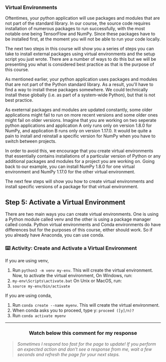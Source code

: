 ### Virtual Environments

Oftentimes, your python application will use packages and modules that are not part of the standard library. In our course, the source code requires installation of numerous packages to run successfully, with the most notable one being TensorFlow and NumPy. Since these packages have to be installed first, at the moment you will not be able to run your code locally.

The next two steps in this course will show you a series of steps you can take to install external packages using virtual environments and the setup script you just wrote. There are a number of ways to do this but we will be presenting you what is considered best practice as that is the purpose of this course.

As mentioned earlier, your python application uses packages and modules that are not part of the Python standard library. As a result, you'll have to find a way to install these packages somewhere. We could technically install these globally (i.e. as part of a system-wide Python), but that is not best practice. 

As exeternal packages and modules are updated constantly, some older applications might fail to run on more recent versions and some older ones might fail on older versions. Imagine that you are working on two seperate python applications and application A only runs only on version 1.8.0 for NumPy, and application B runs only on version 1.17.0. It would be quite a pain to install and reinstall a specific version for NumPy when you have to switch between projects.

In order to avoid this, we encourage that you create virtual environments that essentially contains installations of a particular version of Python or any additional packages and modules for a project you are working on. Going back to our example, you can install NumPy 1.8.0 for one virtual environment and NumPy 1.17.0 for the other virtual environment.

The next few steps will show you how to create virtual environments and install specific versions of a package for that virtual environment.

## Step 5: Activate a Virtual Environment 

There are two main ways you can create virtual environments. One is using a Python module called venv and the other is using a package manager called conda. Python virtual environments and Conda environments do have differences but for the purposes of this course, either should work. So if you already have Anaconda, you can use conda.

### :keyboard: Activity: Create and Activate a Virtual Environment

If you are using venv,
1. Run ```python3 -m venv my-env```. This will create the virtual environment.
Now, to activate the virtual environment,
On Windows, run:
2. ```my-env\Scripts\activate.bat```
On Unix or MacOS, run:
2. ```source my-env/bin/activate```

If you are using conda,
1. Run ```conda create --name myenv```. This will create the virtual environment.
2. When conda asks you to proceed, type y: ```proceed ([y]/n)?```
3. Run ```conda activate myenv```

</details>
<hr>
<h3 align="center">Watch below this comment for my response</h3>

> _Sometimes I respond too fast for the page to update! If you perform an expected action and don't see a response from me, wait a few seconds and refresh the page for your next steps._
